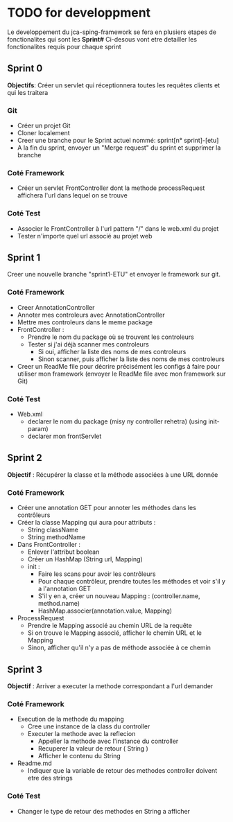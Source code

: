 # TODO for developpment

Le developpement du jca-sping-framework se fera en plusiers etapes de fonctionalites qui sont les **Sprint#**
Ci-desous vont etre detailler les fonctionalites requis pour chaque sprint

## Sprint 0

**Objectifs**: Créer un servlet qui réceptionnera toutes les requêtes clients et qui les traitera

### Git

- Créer un projet Git
- Cloner localement
- Creer une branche pour le Sprint actuel nommé: sprint[n° sprint]-[etu]
- A la fin du sprint, envoyer un "Merge request" du sprint et supprimer la branche

### Coté Framework

- Créer un servlet FrontController dont la methode processRequest affichera l'url dans
lequel on se trouve

### Coté Test

- Associer le FrontController à l'url pattern "/" dans le web.xml du projet
- Tester n'importe quel url associé au projet web

## Sprint 1

Creer une nouvelle branche "sprint1-ETU"
et envoyer le framework sur git.

### Coté Framework

- Creer AnnotationController
- Annoter mes controleurs avec AnnotationController
- Mettre mes controleurs dans le meme package
- FrontController :
  - Prendre le nom du package où se trouvent les controleurs
  - Tester si j'ai déjà scanner mes controleurs
    - Si oui, afficher la liste des noms de mes controleurs 
    - Sinon scanner, puis afficher la liste des noms de mes controleurs 
- Creer un ReadMe file pour décrire précisément les configs à faire pour utiliser mon framework (envoyer le ReadMe file avec mon framework sur Git)

### Coté Test

- Web.xml
  - declarer  le nom du package (misy ny controller rehetra) (using init-param)
  - declarer mon frontServlet

## Sprint 2

**Objectif** : Récupérer la classe et la méthode associées à une URL donnée

### Coté Framework

- Créer une annotation GET pour annoter les méthodes dans les contrôleurs
- Créer la classe Mapping qui aura pour attributs :
  - String className
  - String methodName
- Dans FrontController :
  - Enlever l'attribut boolean
  - Créer un HashMap (String url, Mapping)
  - init :
    - Faire les scans pour avoir les contrôleurs
    - Pour chaque contrôleur, prendre toutes les méthodes et voir s'il y a l'annotation GET
    - S'il y en a, créer un nouveau Mapping : (controller.name, method.name)
    - HashMap.associer(annotation.value, Mapping)
- ProcessRequest
  - Prendre le Mapping associé au chemin URL de la requête
  - Si on trouve le Mapping associé, afficher le chemin URL et le Mapping
  - Sinon, afficher qu'il n'y a pas de méthode associée à ce chemin

## Sprint 3

**Objectif** : Arriver a executer la methode correspondant a l'url demander

### Coté Framework

- Execution de la methode du mapping
  - Cree une instance de la class du controller
  - Executer la methode avec la reflecion
    - Appeller la methode avec l'instance du controller
    - Recuperer la valeur de retour ( String )
    - Afficher le contenu du String
- Readme.md
  - Indiquer que la variable de retour des methodes controller doivent etre des strings

### Coté Test

- Changer le type de retour des methodes en String a afficher